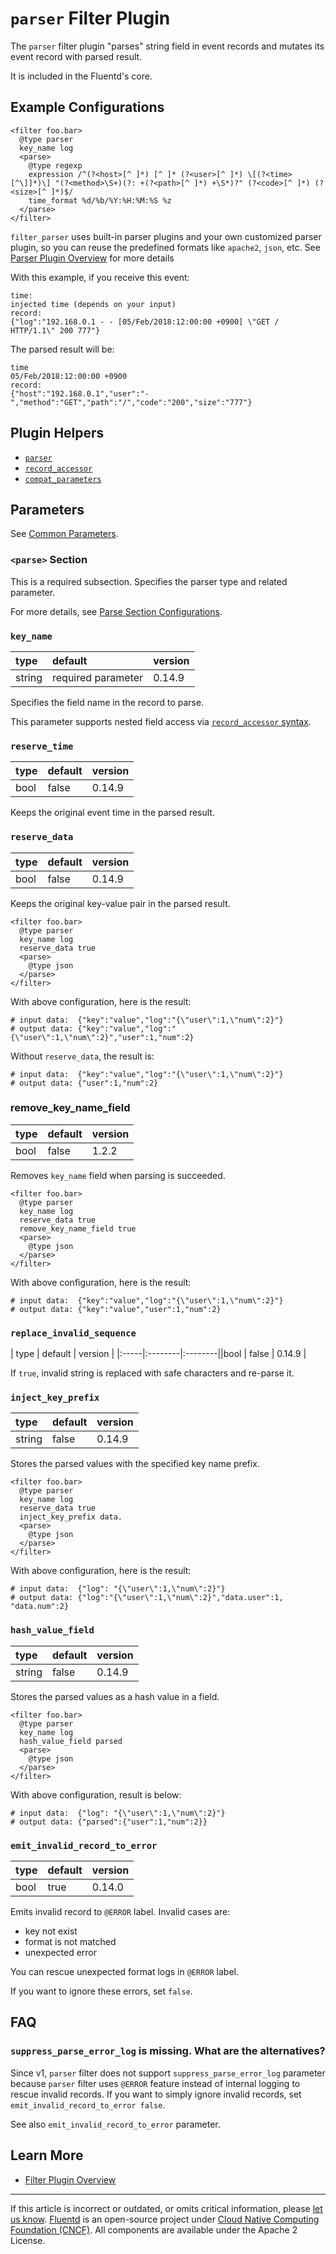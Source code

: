 # `parser` Filter Plugin

The `parser` filter plugin "parses" string field in event records and mutates
its event record with parsed result.

It is included in the Fluentd's core.


## Example Configurations

```
<filter foo.bar>
  @type parser
  key_name log
  <parse>
    @type regexp
    expression /^(?<host>[^ ]*) [^ ]* (?<user>[^ ]*) \[(?<time>[^\]]*)\] "(?<method>\S+)(?: +(?<path>[^ ]*) +\S*)?" (?<code>[^ ]*) (?<size>[^ ]*)$/
    time_format %d/%b/%Y:%H:%M:%S %z
  </parse>
</filter>
```

`filter_parser` uses built-in parser plugins and your own customized parser
plugin, so you can reuse the predefined formats like `apache2`, `json`, etc. See
[Parser Plugin Overview](/plugins/parser/README.md) for more details

With this example, if you receive this event:

```
time:
injected time (depends on your input)
record:
{"log":"192.168.0.1 - - [05/Feb/2018:12:00:00 +0900] \"GET / HTTP/1.1\" 200 777"}
```

The parsed result will be:

```
time
05/Feb/2018:12:00:00 +0900
record:
{"host":"192.168.0.1","user":"-","method":"GET","path":"/","code":"200","size":"777"}
```


## Plugin Helpers

-   [`parser`](/developer/api-plugin-helper-parser.md)
-   [`record_accessor`](/developer/api-plugin-helper-record_accessor.md)
-   [`compat_parameters`](/developer/api-plugin-helper-compat_parameters.md)


## Parameters

See [Common Parameters](/configuration/plugin-common-parameters.md).


### `<parse>` Section

This is a required subsection. Specifies the parser type and related parameter.

For more details, see [Parse Section
Configurations](/configuration/parse-section.md).


### `key_name`

| type   | default            | version |
|:-------|:-------------------|:--------|
| string | required parameter | 0.14.9  |

Specifies the field name in the record to parse.

This parameter supports nested field access via [`record_accessor`
syntax](/developer/api-plugin-helper-record_accessor.md/#syntax).


### `reserve_time`

| type | default | version |
|:-----|:--------|:--------|
| bool | false   | 0.14.9  |

Keeps the original event time in the parsed result.


### `reserve_data`

| type | default | version |
|:-----|:--------|:--------|
| bool | false   | 0.14.9  |

Keeps the original key-value pair in the parsed result.

```
<filter foo.bar>
  @type parser
  key_name log
  reserve_data true
  <parse>
    @type json
  </parse>
</filter>
```

With above configuration, here is the result:

```
# input data:  {"key":"value","log":"{\"user\":1,\"num\":2}"}
# output data: {"key":"value","log":"{\"user\":1,\"num\":2}","user":1,"num":2}
```

Without `reserve_data`, the result is:

```
# input data:  {"key":"value","log":"{\"user\":1,\"num\":2}"}
# output data: {"user":1,"num":2}
```


### remove\_key\_name\_field

| type | default | version |
|:-----|:--------|:--------|
| bool | false   | 1.2.2   |

Removes `key_name` field when parsing is succeeded.

```
<filter foo.bar>
  @type parser
  key_name log
  reserve_data true
  remove_key_name_field true
  <parse>
    @type json
  </parse>
</filter>
```

With above configuration, here is the result:

```
# input data:  {"key":"value","log":"{\"user\":1,\"num\":2}"}
# output data: {"key":"value","user":1,"num":2}
```


### `replace_invalid_sequence`

| type | default | version |
|:-----|:--------|:--------||bool | false   | 0.14.9  |

If `true`, invalid string is replaced with safe characters and re-parse it.


### `inject_key_prefix`

| type   | default | version |
|:-------|:--------|:--------|
| string | false   | 0.14.9  |

Stores the parsed values with the specified key name prefix.

```
<filter foo.bar>
  @type parser
  key_name log
  reserve_data true
  inject_key_prefix data.
  <parse>
    @type json
  </parse>
</filter>
```

With above configuration, here is the result:

```
# input data:  {"log": "{\"user\":1,\"num\":2}"}
# output data: {"log":"{\"user\":1,\"num\":2}","data.user":1, "data.num":2}
```


### `hash_value_field`

| type   | default | version |
|:-------|:--------|:--------|
| string | false   | 0.14.9  |

Stores the parsed values as a hash value in a field.

```
<filter foo.bar>
  @type parser
  key_name log
  hash_value_field parsed
  <parse>
    @type json
  </parse>
</filter>
```

With above configuration, result is below:

```
# input data:  {"log": "{\"user\":1,\"num\":2}"}
# output data: {"parsed":{"user":1,"num":2}}
```


### `emit_invalid_record_to_error`

| type | default | version |
|:-----|:--------|:--------|
| bool | true    | 0.14.0  |

Emits invalid record to `@ERROR` label. Invalid cases are:

-   key not exist
-   format is not matched
-   unexpected error

You can rescue unexpected format logs in `@ERROR` label.

If you want to ignore these errors, set `false`.


## FAQ


### `suppress_parse_error_log` is missing. What are the alternatives?

Since v1, `parser` filter does not support `suppress_parse_error_log`
parameter because `parser` filter uses `@ERROR` feature instead of
internal logging to rescue invalid records. If you want to simply
ignore invalid records, set `emit_invalid_record_to_error false`.

See also `emit_invalid_record_to_error` parameter.


## Learn More

-   [Filter Plugin Overview](/plugins/filter/README.md)


------------------------------------------------------------------------

If this article is incorrect or outdated, or omits critical information, please
[let us know](https://github.com/fluent/fluentd-docs-gitbook/issues?state=open).
[Fluentd](http://www.fluentd.org/) is an open-source project under [Cloud Native
Computing Foundation (CNCF)](https://cncf.io/). All components are available
under the Apache 2 License.

